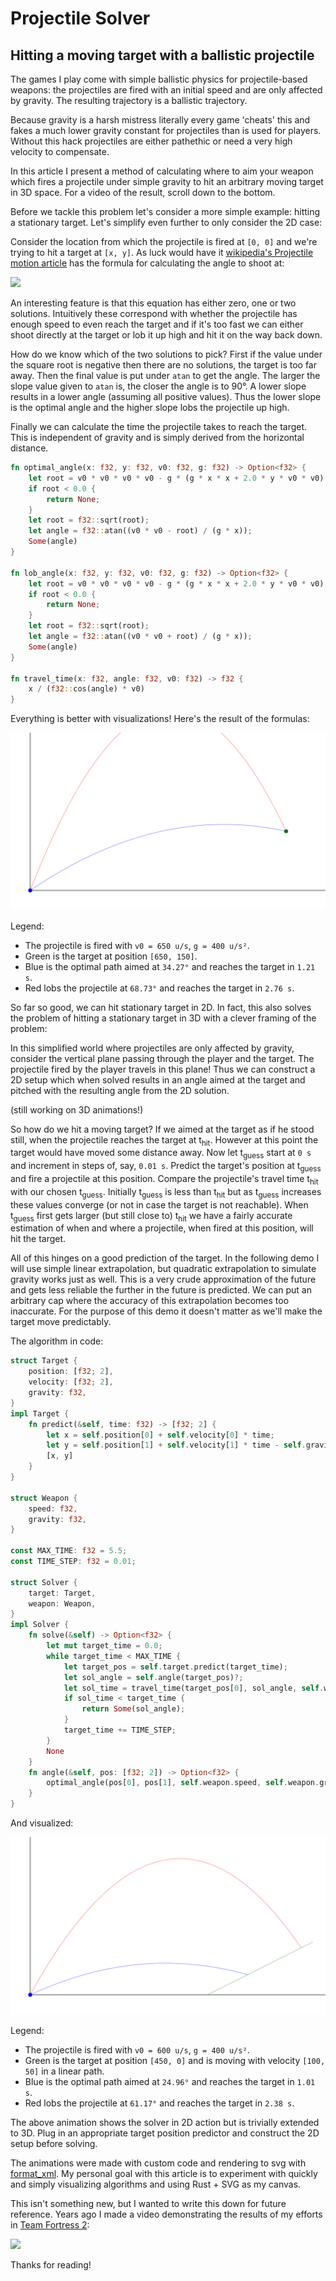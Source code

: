 # Projectile Solver

## Hitting a moving target with a ballistic projectile

The games I play come with simple ballistic physics for projectile-based weapons: the projectiles are fired with an initial speed and are only affected by gravity. The resulting trajectory is a ballistic trajectory.

Because gravity is a harsh mistress literally every game 'cheats' this and fakes a much lower gravity constant for projectiles than is used for players. Without this hack projectiles are either pathethic or need a very high velocity to compensate.

In this article I present a method of calculating where to aim your weapon which fires a projectile under simple gravity to hit an arbitrary moving target in 3D space. For a video of the result, scroll down to the bottom.

Before we tackle this problem let's consider a more simple example: hitting a stationary target. Let's simplify even further to only consider the 2D case:

Consider the location from which the projectile is fired at `[0, 0]` and we're trying to hit a target at `[x, y]`. As luck would have it [wikipedia's Projectile motion article](https://en.wikipedia.org/wiki/Projectile_motion#Angle_%7F'%22%60UNIQ--postMath-0000003A-QINU%60%22'%7F_required_to_hit_coordinate_\(x,y\)) has the formula for calculating the angle to shoot at:

![](https://wikimedia.org/api/rest_v1/media/math/render/svg/2c5c375af9d89e403690dceeb6d074eab6ed27fe)

An interesting feature is that this equation has either zero, one or two solutions. Intuitively these correspond with whether the projectile has enough speed to even reach the target and if it's too fast we can either shoot directly at the target or lob it up high and hit it on the way back down.

How do we know which of the two solutions to pick? First if the value under the square root is negative then there are no solutions, the target is too far away. Then the final value is put under `atan` to get the angle. The larger the slope value given to `atan` is, the closer the angle is to 90°. A lower slope results in a lower angle (assuming all positive values). Thus the lower slope is the optimal angle and the higher slope lobs the projectile up high.

Finally we can calculate the time the projectile takes to reach the target. This is independent of gravity and is simply derived from the horizontal distance.

```rust
fn optimal_angle(x: f32, y: f32, v0: f32, g: f32) -> Option<f32> {
	let root = v0 * v0 * v0 * v0 - g * (g * x * x + 2.0 * y * v0 * v0);
	if root < 0.0 {
		return None;
	}
	let root = f32::sqrt(root);
	let angle = f32::atan((v0 * v0 - root) / (g * x));
	Some(angle)
}

fn lob_angle(x: f32, y: f32, v0: f32, g: f32) -> Option<f32> {
	let root = v0 * v0 * v0 * v0 - g * (g * x * x + 2.0 * y * v0 * v0);
	if root < 0.0 {
		return None;
	}
	let root = f32::sqrt(root);
	let angle = f32::atan((v0 * v0 + root) / (g * x));
	Some(angle)
}

fn travel_time(x: f32, angle: f32, v0: f32) -> f32 {
	x / (f32::cos(angle) * v0)
}
```

Everything is better with visualizations! Here's the result of the formulas:

![](img/fig1.svg)

Legend:
* The projectile is fired with `v0 = 650 u/s`, `g = 400 u/s²`.
* Green is the target at position `[650, 150]`.
* Blue is the optimal path aimed at `34.27°` and reaches the target in `1.21 s`.
* Red lobs the projectile at `68.73°` and reaches the target in `2.76 s`.

So far so good, we can hit stationary target in 2D. In fact, this also solves the problem of hitting a stationary target in 3D with a clever framing of the problem:

In this simplified world where projectiles are only affected by gravity, consider the vertical plane passing through the player and the target. The projectile fired by the player travels in this plane! Thus we can construct a 2D setup which when solved results in an angle aimed at the target and pitched with the resulting angle from the 2D solution.

(still working on 3D animations!)

So how do we hit a moving target? If we aimed at the target as if he stood still, when the projectile reaches the target at t<sub>hit</sub>. However at this point the target would have moved some distance away. Now let t<sub>guess</sub> start at `0 s` and increment in steps of, say, `0.01 s`. Predict the target's position at t<sub>guess</sub> and fire a projectile at this position. Compare the projectile's travel time t<sub>hit</sub> with our chosen t<sub>guess</sub>. Initially t<sub>guess</sub> is less than t<sub>hit</sub> but as t<sub>guess</sub> increases these values converge (or not in case the target is not reachable). When t<sub>guess</sub> first gets larger (but still close to) t<sub>hit</sub> we have a fairly accurate estimation of when and where a projectile, when fired at this position, will hit the target.

All of this hinges on a good prediction of the target. In the following demo I will use simple linear extrapolation, but quadratic extrapolation to simulate gravity works just as well. This is a very crude approximation of the future and gets less reliable the further in the future is predicted. We can put an arbitrary cap where the accuracy of this extrapolation becomes too inaccurate. For the purpose of this demo it doesn't matter as we'll make the target move predictably.

The algorithm in code:

```rust
struct Target {
	position: [f32; 2],
	velocity: [f32; 2],
	gravity: f32,
}
impl Target {
	fn predict(&self, time: f32) -> [f32; 2] {
		let x = self.position[0] + self.velocity[0] * time;
		let y = self.position[1] + self.velocity[1] * time - self.gravity * time * time * 0.5;
		[x, y]
	}
}

struct Weapon {
	speed: f32,
	gravity: f32,
}

const MAX_TIME: f32 = 5.5;
const TIME_STEP: f32 = 0.01;

struct Solver {
	target: Target,
	weapon: Weapon,
}
impl Solver {
	fn solve(&self) -> Option<f32> {
		let mut target_time = 0.0;
		while target_time < MAX_TIME {
			let target_pos = self.target.predict(target_time);
			let sol_angle = self.angle(target_pos)?;
			let sol_time = travel_time(target_pos[0], sol_angle, self.weapon.speed);
			if sol_time < target_time {
				return Some(sol_angle);
			}
			target_time += TIME_STEP;
		}
		None
	}
	fn angle(&self, pos: [f32; 2]) -> Option<f32> {
		optimal_angle(pos[0], pos[1], self.weapon.speed, self.weapon.gravity)
	}
}
```

And visualized:

![](img/fig2.svg)

Legend:
* The projectile is fired with `v0 = 600 u/s`, `g = 400 u/s²`.
* Green is the target at position `[450, 0]` and is moving with velocity `[100, 50]` in a linear path.
* Blue is the optimal path aimed at `24.96°` and reaches the target in `1.01 s`.
* Red lobs the projectile at `61.17°` and reaches the target in `2.38 s`.

The above animation shows the solver in 2D action but is trivially extended to 3D. Plug in an appropriate target position predictor and construct the 2D setup before solving.

The animations were made with custom code and rendering to svg with [format_xml](https://github.com/CasualX/format_xml). My personal goal with this article is to experiment with quickly and simply visualizing algorithms and using Rust + SVG as my canvas.

This isn't something new, but I wanted to write this down for future reference. Years ago I made a video demonstrating the results of my efforts in [Team Fortress 2](https://en.wikipedia.org/wiki/Team_Fortress_2):

[![](https://img.youtube.com/vi/MHZ35b_q_Gc/0.jpg)](https://www.youtube.com/watch?v=MHZ35b_q_Gc)

Thanks for reading!
